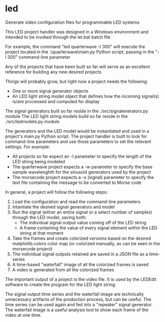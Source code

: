 # led
Generate video configuration files for programmable LED systems

This LED project handler was designed in a Windows environment and intended to be invoked through the let.bat batch file

For example, the command "led quarterwave -l 300" will execute the project located in the .\quarterwave\main.py Python script, passing in the "-l 300"
command-line parameter

Any of the projects that have been built so far will serve as an excellent reference for building any new desired projects

Things will probably grow, but right now a project needs the following:
* One or more signal generator objects
* An LED light string model object that defines how the incoming signal(s) is/are processed and computed for display

The signal generators built so far reside in the ./src/signalenerators.py module
The LED light string models build so far reside in the ./src/ledmodels.py module

The generators and the LED model would be instantiated and used in a project's main.py Python script.  The project handler is built to look for command-line
parameters and use those parameters to set the relevant settings.  For example:

* All projects so far expect an -l parameter to specify the length of the LED string being modeled
* The quarterwave project expects a -w parameter to specify the base sample wavelenghth for the sinusoid generators used by the project
* The morsecode project expects a -s (signal) parameter to specify the text file containing the message to be converted to Morse code

In general, a project will follow the following steps:

1) Load the configuration and read the command-line parameters
2) Intantiate the desired signal generators and model
3) Run the signal (either an entire signal or a select number of samples) through the LED model, saving both:
    * The individual signal output value coming off of the LED string
    * A frame containing the value of every signal element within the LED string at that moment
4) Take the frames and create colorized versions based on the desired matplotlib.colors color map (or colorized manually, as can be seen in the morsecode project)
5) The individual signal outputs retained are saved in a JSON file as a time-series
6) A time-based "waterfall" image of all the colorized frames is saved
7) A video is generated from all the colorized frames

The important output of a project is the video file.  It is used by the LEDEdit software to create the program for the LED light string.

The signal output time series and the waterfall image are technically unnecessary artifacts of the production process, but can be useful.  The time series can be
used again and fed into a "repeater" signal generator.  The waterfall image is a useful analysis tool to show each frame of the video at one time.

